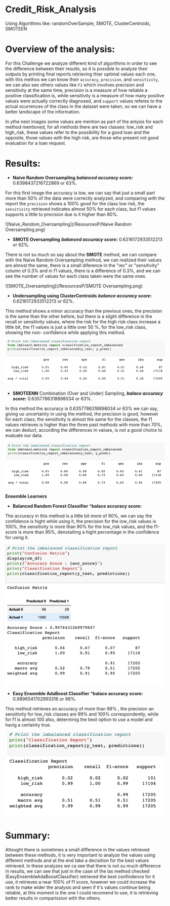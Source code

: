 # Credit_Risk_Analysis
Using Algorithms like: randomOverSample, SMOTE, ClusterCentroids, SMOTEEN

# Overview of the analysis:

For this Challenge we analyze different kind of algorithms in order to see the difference between their results, so it is possible to analyze their outputs by printing final reports retrieving thier optimal values each one, with this methos we can know their `accuracy`, `precision`, and `sensitivity`, we can also see others values like `F1` which involves precision and sensitivity at the same time, precision is a measure of how reliable a positive classification is, while sensitivity is a measure of how many positive values were actually correctly diagnosed, and `support` values referes to the actual ocurrences of the class in the dataset were taken, so we can have a better landscape of the information.

In ythe next images some values are mention as part of the anlysis for each method mentioned, for all methods there are two classes: low_risk and high_risk, these values refer to the possibility for a good loan and the opposite, those values with the high risk, are those who present not good evaluation for a loan request.


# Results:

* **Naive Random Oversampling** ***balanced accuracy score:*** 0.6398437216722869 or 63%.

For this first image the accuracy is low, we can say that just a small part more than 50% of the data were correctly analyzed, and comparing with the report the `precision` shows a 100% good for the class low risk, the `sensitivity` retrieved indicates almost 50% for each class, but f1 values supports a little to precision due is it higher than 80%. 

![Naive_Random_Oversampling](/ResourcesP/Naive Random Oversampling.png)

* **SMOTE Oversampling** ***balanced accuracy score:*** 0.6216172933512213 or 62%.

There is not su much so say about the **SMOTE** method, we can compare with the Naive Random Oversampling method, we can realized their values are almost the same, there is a small diference in the "rec" or "sensitivity" column of 0.3% and in f1 values, there is a difference of 0.3%, and we can see the number of values for each class taken were the same ones.

![SMOTE_Oversampling](/ResourcesP/SMOTE Oversampling.png)

* **Undersampling using ClusterCentroids** ***balance accuracy score:*** 0.6216172933512213 or 62%.

This method shows a minor accuracy than the previous ones, the precision is the same than the other before, but there is a slight difference in the  recall or sensitivity values, where the risk for the high risk class increase a little bit, the f1 values is just a little over 50 %, for the low_risk class, showing the non- confidence while applying this method.

![Cluster_Centroids](/ResourcesP/Cluster_Centroids.png)

* **SMOTEENN** Combination (Over and Under) Sampling, ***balace accuracy score:*** 0.6357786318898034 or 63%.

In this method the accuracy is 0.6357786318898034 or 63% we can say, giving us uncertainty in using the method, the precision is good, however for each class, the sensitivity is almost the same for the classes, the f1 values retrieves is higher than the three past methods with more than 70%, we can deduct, according the differences in values, is not a good choice to evaluate our data.

![Smoteen](/ResourcesP/Combination_OverandUnder_Sampling.png)

**Ensemble Learners**
* **Balanced Random Forest Classifier** ***balace accuracy score:**

The accuracy in this method is a little bit more of 90%, we can say the confidence is hight while using it, the precision for the low_risk values is 100%, the sensitivity is more than 90% for the low_risk values, and the f1-score is more than 95%, denotaiting a hight percentage in the confidence for using it.


![Balance_Random_Forest_Classifier](/ResourcesP/imbalanced_class_report.png)

* **Easy Ensemble AdaBoost Classifier** ***balace accuracy score:** 0.9896541702993316 or 98%.

This method retrieves an accuracy of more than 98% , the precision an sensitivity for low_risk classes are 99% and 100% correspondently, while for f1 is almost 100 also, determinig the best option to use a model and havig a certainty true.

![Easy_Ensemble_AdaBoost_Classifier](/ResourcesP/EasyEnsembleAdaBoostClassifier.png)

# Summary:

Altought there is sometimes a small difference in the values retrieved between these methods, it is very important to analyze the values using different methods and at the end take a decisition for the best values retrieved. In these analyzes we ca see that there is not su much difference in results, we can see that just in the case of the las method checked (EasyEnsembleAdaBoostClassifier) retrieved the best confindence for it use, it retrieves a near 100% of f1 score, however we could increase the rank to make wider the analysis and seen if it's values continue being reliable, at this moment is the one I could recomend to use, it is retrieving better results in comparission with the others.
